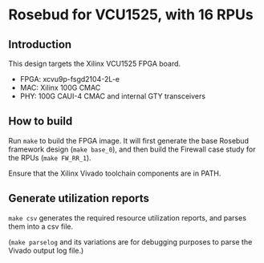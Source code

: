 # Rosebud for VCU1525, with 16 RPUs

## Introduction

This design targets the Xilinx VCU1525 FPGA board.

* FPGA: xcvu9p-fsgd2104-2L-e
* MAC: Xilinx 100G CMAC
* PHY: 100G CAUI-4 CMAC and internal GTY transceivers

## How to build

Run ```make``` to build the FPGA image. It will first generate the base Rosebud
framework design (```make base_0```), and then build the Firewall case study
for the RPUs (```make FW_RR_1```).

Ensure that the Xilinx Vivado toolchain components are in PATH.

## Generate utilization reports

```make csv``` generates the required resource utilization reports, and parses
them into a csv file.

(```make parselog``` and its variations are for debugging purposes to parse the
Vivado output log file.)
